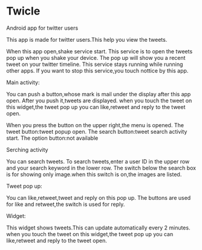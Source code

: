 # Twicle
Android app for twitter users

This app is made for twitter users.This help you view the tweets.

When this app open,shake service start.
This service is to open the tweets pop up when you shake your device.
The pop up will show you a recent tweet on your twitter timeline.
This service stays running while running other apps.
If you want to stop this service,you touch nottice by this app.

Main activity:

You can push a button,whose mark is mail under the display after this app open.
After you push it,tweets are displayed.
when you touch the tweet on this widget,the tweet pop up you can like,retweet and reply to the tweet open.

When you press the button on the upper right,the menu is opened.
The tweet button:tweet popup open.
The search button:tweet search activity start.
The option button:not available

Serching activity

You can search tweets.
To search tweets,enter a user ID in the upper row and your search keyword in the lower row.
The switch below the search box is for showing only image.when this switch is on,the images are listed.

Tweet pop up:

You can like,retweet,tweet and reply on this pop up.
The buttons are used for like and retweet,the switch is used for reply.

Widget:

This widget shows tweets.This can update automatically every 2 minutes.
when you touch the tweet on this widget,the tweet pop up you can like,retweet and reply to the tweet open.

